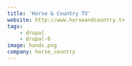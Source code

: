 ```yaml
---
title: 'Horse & Country TV'
website: http://www.horseandcountry.tv
tags:
    - drupal
    - drupal-6
image: handc.png
company: horse_country
---
```

